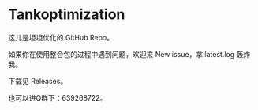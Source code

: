 # Tankoptimization
这儿是坦坦优化的 GitHub Repo。

如果你在使用整合包的过程中遇到问题，欢迎来 New issue，拿 latest.log 轰炸我。

下载见 Releases。

也可以进Q群下：639268722。
